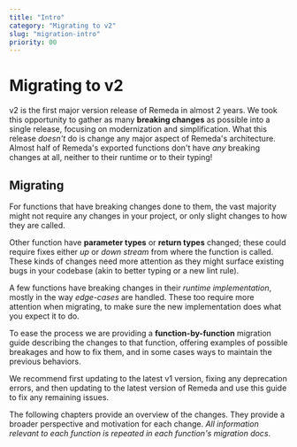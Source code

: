 ```yaml
---
title: "Intro"
category: "Migrating to v2"
slug: "migration-intro"
priority: 00
---
```


# Migrating to v2

v2 is the first major version release of Remeda in almost 2 years. We took this
opportunity to gather as many **breaking changes** as possible into a single
release, focusing on modernization and simplification. What this release
_doesn't_ do is change any major aspect of Remeda's architecture. Almost half of
Remeda's exported functions don't have _any_ breaking changes at all, neither to
their runtime or to their typing!

## Migrating

For functions that have breaking changes done to them, the vast majority might
not require any changes in your project, or only slight changes to how they are
called.

Other function have **parameter types** or **return types** changed; these could
require fixes either _up_ or _down stream_ from where the function is called.
These kinds of changes need more attention as they might surface existing bugs
in your codebase (akin to better typing or a new lint rule).

A few functions have breaking changes in their _runtime implementation_, mostly
in the way _edge-cases_ are handled. These too require more attention when
migrating, to make sure the new implementation does what you expect it to do.

To ease the process we are providing a **function-by-function** migration guide
describing the changes to that function, offering examples of possible breakages
and how to fix them, and in some cases ways to maintain the previous behaviors.

We recommend first updating to the latest v1 version, fixing any deprecation
errors, and then updating to the latest version of Remeda and use this guide to
fix any remaining issues.

The following chapters provide an overview of the changes. They provide a
broader perspective and motivation for each change. _All information relevant to
each function is repeated in each function's migration docs_.
